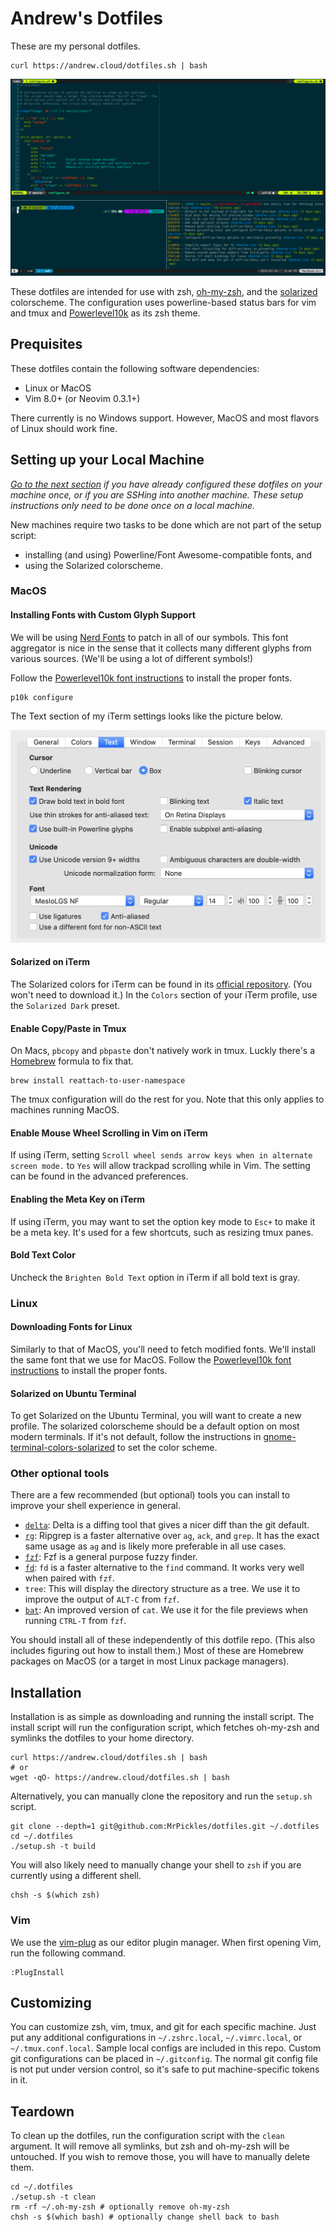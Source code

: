 # Andrew's Dotfiles

These are my personal dotfiles.

```
curl https://andrew.cloud/dotfiles.sh | bash
```

![Screenshot of my dotfiles](.images/screenshot.png)

These dotfiles are intended for use with zsh, [oh-my-zsh][oh-my-zsh], and the
[solarized][solarized] colorscheme.
The configuration uses powerline-based status bars for vim and tmux and
[Powerlevel10k][powerlevel10k] as its zsh theme.

## Prequisites

These dotfiles contain the following software dependencies:

* Linux or MacOS
* Vim 8.0+ (or Neovim 0.3.1+)

There currently is no Windows support.
However, MacOS and most flavors of Linux should work fine.

## Setting up your Local Machine

_[Go to the next section](#installation) if you have already configured these
dotfiles on your machine once, or if you are SSHing into another machine.
These setup instructions only need to be done once on a local machine._

New machines require two tasks to be done which are not part of the setup
script:

* installing (and using) Powerline/Font Awesome-compatible fonts, and
* using the Solarized colorscheme.

### MacOS

#### Installing Fonts with Custom Glyph Support

We will be using [Nerd Fonts][nerd-fonts] to patch in all of our symbols.
This font aggregator is nice in the sense that it collects many different glyphs
from various sources.
(We'll be using a lot of different symbols!)

Follow the [Powerlevel10k font instructions][p10k-fonts] to install the proper
fonts.

```shell
p10k configure
```

The Text section of my iTerm settings looks like the picture below.

![Text section of iTerm settings](.images/iterm_options.png)

#### Solarized on iTerm

The Solarized colors for iTerm can be found in its
[official repository][solarized-repo].
(You won't need to download it.)
In the `Colors` section of your iTerm profile, use the `Solarized Dark` preset.

#### Enable Copy/Paste in Tmux

On Macs, `pbcopy` and `pbpaste` don't natively work in tmux.
Luckly there's a [Homebrew][homebrew] formula to fix that.

```shell
brew install reattach-to-user-namespace
```

The tmux configuration will do the rest for you.
Note that this only applies to machines running MacOS.

#### Enable Mouse Wheel Scrolling in Vim on iTerm

If using iTerm, setting `Scroll wheel sends arrow keys when in alternate screen
mode.` to `Yes` will allow trackpad scrolling while in Vim.
The setting can be found in the advanced preferences.

#### Enabling the Meta Key on iTerm

If using iTerm, you may want to set the option key mode to `Esc+` to make it be
a meta key.
It's used for a few shortcuts, such as resizing tmux panes.

#### Bold Text Color

Uncheck the `Brighten Bold Text` option in iTerm if all bold text is gray.

### Linux

#### Downloading Fonts for Linux

Similarly to that of MacOS, you'll need to fetch modified fonts.
We'll install the same font that we use for MacOS.
Follow the [Powerlevel10k font instructions][p10k-fonts] to install the proper
fonts.

#### Solarized on Ubuntu Terminal

To get Solarized on the Ubuntu Terminal, you will want to create a new profile.
The solarized colorscheme should be a default option on most modern terminals.
If it's not default, follow the instructions in
[gnome-terminal-colors-solarized][gnome-terminal-colors-solarized] to set the
color scheme.

### Other optional tools

There are a few recommended (but optional) tools you can install to improve your
shell experience in general.

* [`delta`][delta]: Delta is a diffing tool that gives a nicer diff than the git
  default.
* [`rg`][rg]: Ripgrep is a faster alternative over `ag`, `ack`, and `grep`.
  It has the exact same usage as `ag` and is likely more preferable in all use
  cases.
* [`fzf`][fzf]: Fzf is a general purpose fuzzy finder.
* [`fd`][fd]: `fd` is a faster alternative to the `find` command.
  It works very well when paired with `fzf`.
* `tree`: This will display the directory structure as a tree. We use it to
  improve the output of `ALT-C` from `fzf`.
* [`bat`][bat]: An improved version of `cat`. We use it for the file previews
  when running `CTRL-T` from `fzf`.

You should install all of these independently of this dotfile repo.
(This also includes figuring out how to install them.)
Most of these are Homebrew packages on MacOS (or a target in most Linux package
managers).

## Installation

Installation is as simple as downloading and running the install script.
The install script will run the configuration script, which fetches oh-my-zsh
and symlinks the dotfiles to your home directory.

```shell
curl https://andrew.cloud/dotfiles.sh | bash
# or
wget -qO- https://andrew.cloud/dotfiles.sh | bash
```

Alternatively, you can manually clone the repository and run the `setup.sh`
script.

```shell
git clone --depth=1 git@github.com:MrPickles/dotfiles.git ~/.dotfiles
cd ~/.dotfiles
./setup.sh -t build
```

You will also likely need to manually change your shell to `zsh` if you are
currently using a different shell.

```shell
chsh -s $(which zsh)
```

### Vim

We use the [vim-plug][] as our editor plugin manager.
When first opening Vim, run the following command.

```
:PlugInstall
```

## Customizing

You can customize zsh, vim, tmux, and git for each specific machine.
Just put any additional configurations in `~/.zshrc.local`, `~/.vimrc.local`,
or `~/.tmux.conf.local`.
Sample local configs are included in this repo.
Custom git configurations can be placed in `~/.gitconfig`.
The normal git config file is not put under version control, so it's safe to put
machine-specific tokens in it.

## Teardown

To clean up the dotfiles, run the configuration script with the `clean`
argument.
It will remove all symlinks, but zsh and oh-my-zsh will be untouched.
If you wish to remove those, you will have to manually delete them.

```shell
cd ~/.dotfiles
./setup.sh -t clean
rm -rf ~/.oh-my-zsh # optionally remove oh-my-zsh
chsh -s $(which bash) # optionally change shell back to bash
```

[solarized]: <http://ethanschoonover.com/solarized>
[homebrew]: <http://brew.sh/>
[oh-my-zsh]: <https://github.com/robbyrussell/oh-my-zsh>
[delta]: <https://github.com/dandavison/delta>
[nerd-fonts]: <https://github.com/ryanoasis/nerd-fonts>
[p10k-fonts]:
<https://github.com/romkatv/powerlevel10k/#meslo-nerd-font-patched-for-powerlevel10k>
[gnome-terminal-colors-solarized]: <https://github.com/Anthony25/gnome-terminal-colors-solarized>
[solarized-repo]: <https://github.com/altercation/solarized>
[rg]: <https://github.com/BurntSushi/ripgrep>
[fd]: <https://github.com/sharkdp/fd>
[fzf]: <https://github.com/junegunn/fzf>
[bat]: <https://github.com/sharkdp/bat>
[itermcolors]: <https://raw.githubusercontent.com/altercation/solarized/e40cd4130e2a82f9b03ada1ca378b7701b1a9110/iterm2-colors-solarized/Solarized%20Dark.itermcolors>
[powerlevel10k]: <https://github.com/romkatv/powerlevel10k>
[vim-plug]: <https://github.com/junegunn/vim-plug>
